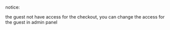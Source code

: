 notice:

the guest not have access for the checkout, you can change the access for the guest in admin panel
